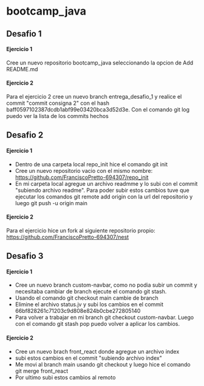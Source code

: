 # bootcamp_java
## Desafio 1
#### Ejercicio 1
Cree un nuevo repositorio bootcamp_java seleccionando la opcion de Add README.md
#### Ejercicio 2
Para el ejercicio 2 cree un nuevo branch entrega_desafio_1 y realice el commit "commit consigna 2" con el hash baff0597102387dcdb1abf99e03420bca3d52d3e. Con el comando git log puedo ver la lista de los commits hechos
## Desafio 2
#### Ejercicio 1
* Dentro de una carpeta local repo_init hice el comando git init 
* Cree un nuevo repositorio vacio con el mismo nombre: https://github.com/FranciscoPretto-694307/repo_init
* En mi carpeta local agregue un archivo readmme y lo subi con el commit "subiendo archivo readme". Para poder subir estos cambios tuve que ejecutar los comandos git remote add origin con la url del repositorio y luego git push -u origin main
#### Ejercicio 2
Para el ejercicio hice un fork al siguiente repositorio propio: https://github.com/FranciscoPretto-694307/nest
## Desafio 3
#### Ejercicio 1
* Cree un nuevo branch custom-navbar, como no podia subir un commit y necesitaba cambiar de branch ejecute el comando git stash. 
* Usando el comando git checkout main cambie de branch
* Elimine el archivo status.jv y subi los cambios en el commit 66bf828261c71203c9d808e824b0cbe272805140
* Para volver a trabajar en mi branch git checkout custom-navbar. Luego con el comando git stash pop puedo volver a aplicar los cambios. 
#### Ejercicio 2
* Cree un nuevo brach front_react donde agregue un archivo index
* subi estos cambios en el commit "subiendo archivo index" 
* Me movi al branch main usando git checkout y luego hice el comando git merge front_react
* Por ultimo subi estos cambios al remoto
